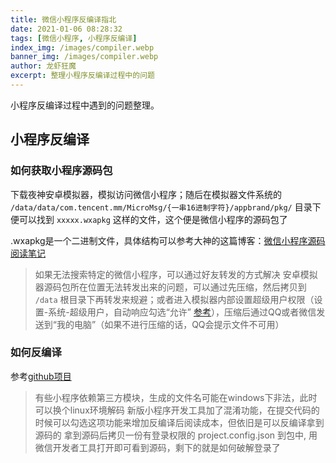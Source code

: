 ```yaml
---
title: 微信小程序反编译指北
date: 2021-01-06 08:28:32
tags: [微信小程序, 小程序反编译]
index_img: /images/compiler.webp
banner_img: /images/compiler.webp
author: 龙虾狂魔
excerpt: 整理小程序反编译过程中的问题
---
```


小程序反编译过程中遇到的问题整理。

## 小程序反编译

### 如何获取小程序源码包

下载夜神安卓模拟器，模拟访问微信小程序；随后在模拟器文件系统的 `/data/data/com.tencent.mm/MicroMsg/{一串16进制字符}/appbrand/pkg/` 目录下便可以找到 `xxxxx.wxapkg` 这样的文件，这个便是微信小程序的源码包了

.wxapkg是一个二进制文件，具体结构可以参考大神的这篇博客：[微信小程序源码阅读笔记](https://lrdcq.com/me/read.php/66.htm)

> 如果无法搜索特定的微信小程序，可以通过好友转发的方式解决
> 安卓模拟器源码包所在位置无法转发出来的问题，可以通过先压缩，然后拷贝到 `/data` 根目录下再转发来规避；或者进入模拟器内部设置超级用户权限（设置-系统-超级用户，自动响应勾选“允许” [参考](https://blog.csdn.net/qq_41139830/article/details/80531802)），压缩后通过QQ或者微信发送到“我的电脑”（如果不进行压缩的话，QQ会提示文件不可用）

### 如何反编译

参考[github项目](https://github.com/shadowkimi520/wxappUnpacker-1)

> 有些小程序依赖第三方模块，生成的文件名可能在windows下非法，此时可以换个linux环境解码
> 新版小程序开发工具加了混淆功能，在提交代码的时候可以勾选这项功能来增加反编译后阅读成本，但依旧是可以反编译拿到源码的
> 拿到源码后拷贝一份有登录权限的 project.config.json 到包中, 用微信开发者工具打开即可看到源码，剩下的就是如何破解登录了